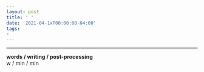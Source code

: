 ```yaml
---
layout: post
title: ' '
date: '2021-04-1xT00:00:00-04:00'
tags:
- 
--- 
```


<!-- {:target="_blank"} -->



---


<!-- hyperlink bank -->


<!-- &#042; = asterisk -->
<!-- &#039; = single quote '-->

**words / writing / post-processing**  
w / min / min